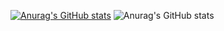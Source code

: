 [![Anurag's GitHub stats](https://github-readme-stats.vercel.app/api?username=kyg0711)](https://github.com/anuraghazra/github-readme-stats)
![Anurag's GitHub stats](https://github-readme-stats.vercel.app/api?username=kyg0711&show_icons=true&theme=highcontrast)
